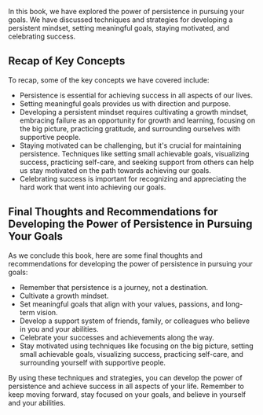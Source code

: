 
In this book, we have explored the power of persistence in pursuing your goals. We have discussed techniques and strategies for developing a persistent mindset, setting meaningful goals, staying motivated, and celebrating success.

Recap of Key Concepts
---------------------

To recap, some of the key concepts we have covered include:

* Persistence is essential for achieving success in all aspects of our lives.
* Setting meaningful goals provides us with direction and purpose.
* Developing a persistent mindset requires cultivating a growth mindset, embracing failure as an opportunity for growth and learning, focusing on the big picture, practicing gratitude, and surrounding ourselves with supportive people.
* Staying motivated can be challenging, but it's crucial for maintaining persistence. Techniques like setting small achievable goals, visualizing success, practicing self-care, and seeking support from others can help us stay motivated on the path towards achieving our goals.
* Celebrating success is important for recognizing and appreciating the hard work that went into achieving our goals.

Final Thoughts and Recommendations for Developing the Power of Persistence in Pursuing Your Goals
-------------------------------------------------------------------------------------------------

As we conclude this book, here are some final thoughts and recommendations for developing the power of persistence in pursuing your goals:

* Remember that persistence is a journey, not a destination.
* Cultivate a growth mindset.
* Set meaningful goals that align with your values, passions, and long-term vision.
* Develop a support system of friends, family, or colleagues who believe in you and your abilities.
* Celebrate your successes and achievements along the way.
* Stay motivated using techniques like focusing on the big picture, setting small achievable goals, visualizing success, practicing self-care, and surrounding yourself with supportive people.

By using these techniques and strategies, you can develop the power of persistence and achieve success in all aspects of your life. Remember to keep moving forward, stay focused on your goals, and believe in yourself and your abilities.